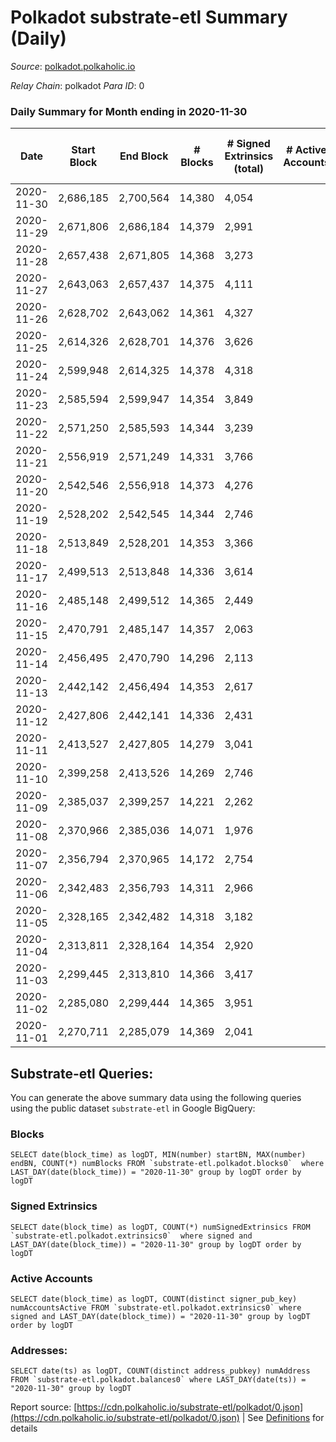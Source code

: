 # Polkadot substrate-etl Summary (Daily)

_Source_: [polkadot.polkaholic.io](https://polkadot.polkaholic.io)

*Relay Chain*: polkadot
*Para ID*: 0



### Daily Summary for Month ending in 2020-11-30


| Date | Start Block | End Block | # Blocks | # Signed Extrinsics (total) | # Active Accounts | # Passive | # New | # Addresses with Balances | # Events | # Transfers | # XCM Transfers In | # XCM Transfers Out |
| ---- | ----------- | --------- | -------- | --------------------------- | ----------------- | --------- | ----- | ------------------------- | -------- | ----------- | ------------------ | ------------------- |
| 2020-11-30 | 2,686,185 | 2,700,564 | 14,380  | 4,054 |  |  |  | 51,600 | 43,268 | 3,470 ($234,742,701.23) |   |   |
| 2020-11-29 | 2,671,806 | 2,686,184 | 14,379  | 2,991 |  |  |  |  | 35,884 | 2,453 ($216,708,200.99) |   |   |
| 2020-11-28 | 2,657,438 | 2,671,805 | 14,368  | 3,273 |  |  |  |  | 38,007 | 2,846 ($143,641,223.64) |   |   |
| 2020-11-27 | 2,643,063 | 2,657,437 | 14,375  | 4,111 |  |  |  |  | 41,503 | 3,665 ($538,919,054.13) |   |   |
| 2020-11-26 | 2,628,702 | 2,643,062 | 14,361  | 4,327 |  |  |  |  | 44,489 | 4,184 ($460,606,422.64) |   |   |
| 2020-11-25 | 2,614,326 | 2,628,701 | 14,376  | 3,626 |  |  |  |  | 39,763 | 3,231 ($489,580,086.90) |   |   |
| 2020-11-24 | 2,599,948 | 2,614,325 | 14,378  | 4,318 |  |  |  |  | 44,254 | 4,007 ($320,370,319.32) |   |   |
| 2020-11-23 | 2,585,594 | 2,599,947 | 14,354  | 3,849 |  |  |  |  | 42,632 | 3,177 ($247,930,971.51) |   |   |
| 2020-11-22 | 2,571,250 | 2,585,593 | 14,344  | 3,239 |  |  |  |  | 36,949 | 2,716 ($157,127,096.87) |   |   |
| 2020-11-21 | 2,556,919 | 2,571,249 | 14,331  | 3,766 |  |  |  |  | 42,561 | 3,207 ($344,682,982.14) |   |   |
| 2020-11-20 | 2,542,546 | 2,556,918 | 14,373  | 4,276 |  |  |  |  | 43,313 | 3,852 ($470,784,078.82) |   |   |
| 2020-11-19 | 2,528,202 | 2,542,545 | 14,344  | 2,746 |  |  |  |  | 34,376 | 2,178 ($295,208,046.49) |   |   |
| 2020-11-18 | 2,513,849 | 2,528,201 | 14,353  | 3,366 |  |  |  |  | 38,419 | 2,812 ($539,093,695.56) |   |   |
| 2020-11-17 | 2,499,513 | 2,513,848 | 14,336  | 3,614 |  |  |  |  | 41,263 | 3,025 ($446,671,599.16) |   |   |
| 2020-11-16 | 2,485,148 | 2,499,512 | 14,365  | 2,449 |  |  |  |  | 34,935 | 1,865 ($225,780,138.37) |   |   |
| 2020-11-15 | 2,470,791 | 2,485,147 | 14,357  | 2,063 |  |  |  |  | 31,718 | 1,552 ($77,384,377.41) |   |   |
| 2020-11-14 | 2,456,495 | 2,470,790 | 14,296  | 2,113 |  |  |  |  | 31,216 | 1,580 ($114,927,485.73) |   |   |
| 2020-11-13 | 2,442,142 | 2,456,494 | 14,353  | 2,617 |  |  |  |  | 33,365 | 1,923 ($1,148,742,435.19) |   |   |
| 2020-11-12 | 2,427,806 | 2,442,141 | 14,336  | 2,431 |  |  |  |  | 34,515 | 1,829 ($237,096,308.22) |   |   |
| 2020-11-11 | 2,413,527 | 2,427,805 | 14,279  | 3,041 |  |  |  |  | 39,795 | 2,295 ($1,073,746,475.23) |   |   |
| 2020-11-10 | 2,399,258 | 2,413,526 | 14,269  | 2,746 |  |  |  |  | 38,679 | 2,176 ($250,183,498.79) |   |   |
| 2020-11-09 | 2,385,037 | 2,399,257 | 14,221  | 2,262 |  |  |  |  | 36,468 | 1,587 ($236,475,520.15) |   |   |
| 2020-11-08 | 2,370,966 | 2,385,036 | 14,071  | 1,976 |  |  |  |  | 37,322 | 1,402 ($112,548,548.26) |   |   |
| 2020-11-07 | 2,356,794 | 2,370,965 | 14,172  | 2,754 |  |  |  |  | 40,291 | 2,181 ($207,278,555.68) |   |   |
| 2020-11-06 | 2,342,483 | 2,356,793 | 14,311  | 2,966 |  |  |  |  | 42,843 | 2,292 ($271,797,749.58) |   |   |
| 2020-11-05 | 2,328,165 | 2,342,482 | 14,318  | 3,182 |  |  |  |  | 46,964 | 2,191 ($313,226,583.83) |   |   |
| 2020-11-04 | 2,313,811 | 2,328,164 | 14,354  | 2,920 |  |  |  |  | 43,357 | 2,276 ($305,318,137.94) |   |   |
| 2020-11-03 | 2,299,445 | 2,313,810 | 14,366  | 3,417 |  |  |  |  | 46,387 | 2,901 ($249,905,333.27) |   |   |
| 2020-11-02 | 2,285,080 | 2,299,444 | 14,365  | 3,951 |  |  |  |  | 49,138 | 3,269 ($300,353,110.65) |   |   |
| 2020-11-01 | 2,270,711 | 2,285,079 | 14,369  | 2,041 |  |  |  |  | 38,409 | 1,424 ($211,061,450.83) |   |   |

## Substrate-etl Queries:
You can generate the above summary data using the following queries using the public dataset `substrate-etl` in Google BigQuery:


### Blocks
```
SELECT date(block_time) as logDT, MIN(number) startBN, MAX(number) endBN, COUNT(*) numBlocks FROM `substrate-etl.polkadot.blocks0`  where LAST_DAY(date(block_time)) = "2020-11-30" group by logDT order by logDT
```


### Signed Extrinsics
```
SELECT date(block_time) as logDT, COUNT(*) numSignedExtrinsics FROM `substrate-etl.polkadot.extrinsics0`  where signed and LAST_DAY(date(block_time)) = "2020-11-30" group by logDT order by logDT
```


### Active Accounts
```
SELECT date(block_time) as logDT, COUNT(distinct signer_pub_key) numAccountsActive FROM `substrate-etl.polkadot.extrinsics0` where signed and LAST_DAY(date(block_time)) = "2020-11-30" group by logDT order by logDT
```


### Addresses:
```
SELECT date(ts) as logDT, COUNT(distinct address_pubkey) numAddress FROM `substrate-etl.polkadot.balances0` where LAST_DAY(date(ts)) = "2020-11-30" group by logDT
```



Report source: [https://cdn.polkaholic.io/substrate-etl/polkadot/0.json](https://cdn.polkaholic.io/substrate-etl/polkadot/0.json) | See [Definitions](/DEFINITIONS.md) for details
